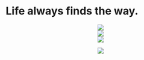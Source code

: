 # Life always finds the way.

<div align="center" margin="auto"> 
  <img src="https://github-readme-stats.vercel.app/api?username=SerendipityR-2022" />
</div>

<div align="center" margin="auto"> 
  <img src="https://github-readme-streak-stats.herokuapp.com/?user=SerendipityR-2022" />
</div>

<div align="center" margin="auto"> 
  <img src="https://github-readme-stats.vercel.app/api/top-langs/?username=SerendipityR-2022" />
</div>

[<div align="center"> <img src="https://visitor-badge.glitch.me/badge?page_id=SerendipityR-2022" /> </div>](https://visitor-badge.glitch.me/badge?page_id=cn.serendipityr.2022)
